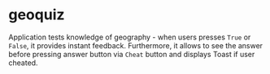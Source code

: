 # geoquiz
Application tests knowledge of geography - when users presses `True` or `False`, it provides instant feedback.
Furthermore, it allows to see the answer before pressing answer button via `Cheat` button and displays Toast if user
cheated.
